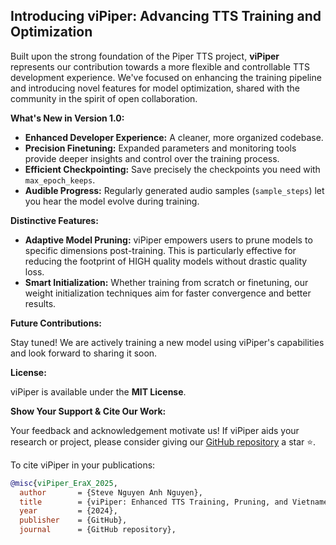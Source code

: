## Introducing viPiper: Advancing TTS Training and Optimization

Built upon the strong foundation of the Piper TTS project, **viPiper** represents our contribution towards a more flexible and controllable TTS development experience. We've focused on enhancing the training pipeline and introducing novel features for model optimization, shared with the community in the spirit of open collaboration.

**What's New in Version 1.0:**

*   **Enhanced Developer Experience:** A cleaner, more organized codebase.
*   **Precision Finetuning:** Expanded parameters and monitoring tools provide deeper insights and control over the training process.
*   **Efficient Checkpointing:** Save precisely the checkpoints you need with `max_epoch_keeps`.
*   **Audible Progress:** Regularly generated audio samples (`sample_steps`) let you hear the model evolve during training.

**Distinctive Features:**

*   **Adaptive Model Pruning:** viPiper empowers users to prune models to specific dimensions post-training. This is particularly effective for reducing the footprint of HIGH quality models without drastic quality loss.
*   **Smart Initialization:** Whether training from scratch or finetuning, our weight initialization techniques aim for faster convergence and better results.

**Future Contributions:**

Stay tuned! We are actively training a new model using viPiper's capabilities and look forward to sharing it soon.

**License:**

viPiper is available under the **MIT License**.

**Show Your Support & Cite Our Work:**

Your feedback and acknowledgement motivate us! If viPiper aids your research or project, please consider giving our [GitHub repository](https://github.com/EraX-AI/viF5TTS) a star ⭐.

To cite viPiper in your publications:

```bibtex
@misc{viPiper_EraX_2025,
  author       = {Steve Nguyen Anh Nguyen},
  title        = {viPiper: Enhanced TTS Training, Pruning, and Vietnamese Voice Synthesis},
  year         = {2024},
  publisher    = {GitHub},
  journal      = {GitHub repository},
